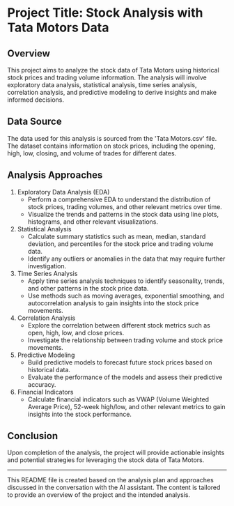 # Project Title: Stock Analysis with Tata Motors Data

## Overview
This project aims to analyze the stock data of Tata Motors using historical stock prices and trading volume information. The analysis will involve exploratory data analysis, statistical analysis, time series analysis, correlation analysis, and predictive modeling to derive insights and make informed decisions.

## Data Source
The data used for this analysis is sourced from the 'Tata Motors.csv' file. The dataset contains information on stock prices, including the opening, high, low, closing, and volume of trades for different dates.

## Analysis Approaches
1. Exploratory Data Analysis (EDA)
   - Perform a comprehensive EDA to understand the distribution of stock prices, trading volumes, and other relevant metrics over time.
   - Visualize the trends and patterns in the stock data using line plots, histograms, and other relevant visualizations.
2. Statistical Analysis
   - Calculate summary statistics such as mean, median, standard deviation, and percentiles for the stock price and trading volume data.
   - Identify any outliers or anomalies in the data that may require further investigation.
3. Time Series Analysis
   - Apply time series analysis techniques to identify seasonality, trends, and other patterns in the stock price data.
   - Use methods such as moving averages, exponential smoothing, and autocorrelation analysis to gain insights into the stock price movements.
4. Correlation Analysis
   - Explore the correlation between different stock metrics such as open, high, low, and close prices.
   - Investigate the relationship between trading volume and stock price movements.
5. Predictive Modeling
   - Build predictive models to forecast future stock prices based on historical data.
   - Evaluate the performance of the models and assess their predictive accuracy.
6. Financial Indicators
   - Calculate financial indicators such as VWAP (Volume Weighted Average Price), 52-week high/low, and other relevant metrics to gain insights into the stock performance.

## Conclusion
Upon completion of the analysis, the project will provide actionable insights and potential strategies for leveraging the stock data of Tata Motors.

---
This README file is created based on the analysis plan and approaches discussed in the conversation with the AI assistant. The content is tailored to provide an overview of the project and the intended analysis.
